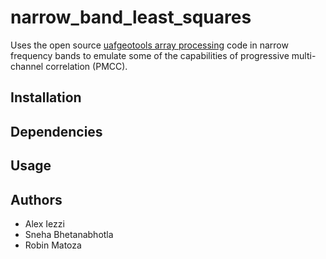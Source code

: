 # narrow_band_least_squares
Uses the open source [uafgeotools array processing](https://github.com/uafgeotools/array_processing) code in narrow frequency bands to emulate some of the capabilities of progressive multi-channel correlation (PMCC). 

## Installation

## Dependencies

## Usage

## Authors
- Alex Iezzi 
- Sneha Bhetanabhotla 
- Robin Matoza 
